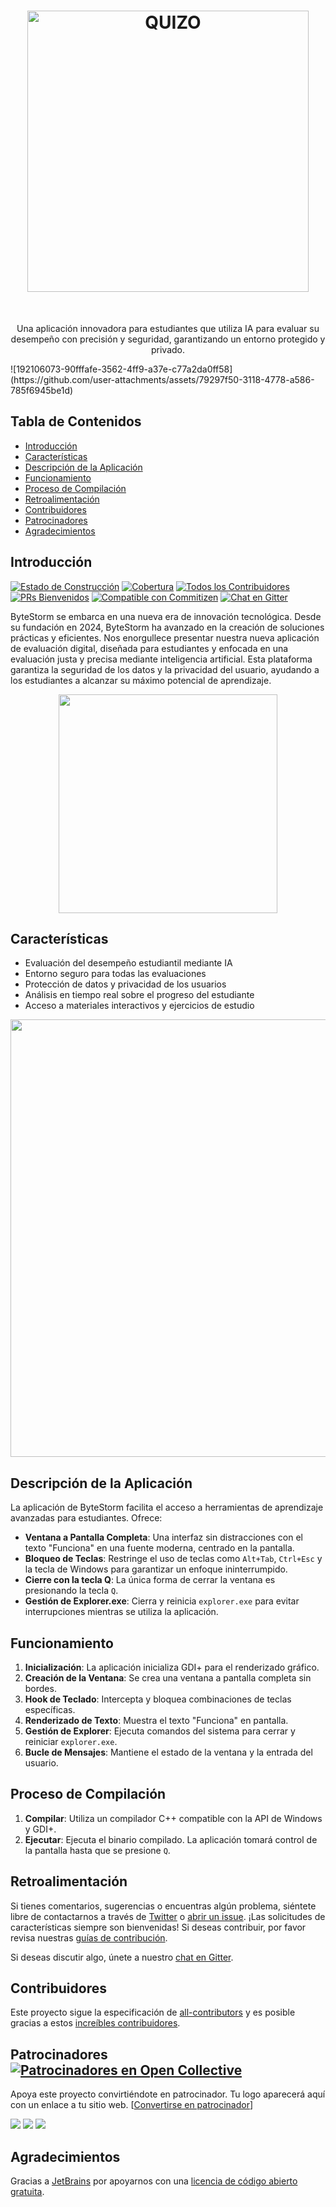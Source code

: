 <h1 align="center"> <img alt="QUIZO" title="QUIZO" src="https://github.com/user-attachments/assets/fdc6ec64-1d98-450f-b6eb-1f1b06fa5346" width="450"> </h1> <br>

<p align="center">
  Una aplicación innovadora para estudiantes que utiliza IA para evaluar su desempeño con precisión y seguridad, garantizando un entorno protegido y privado.
</p>
![192106073-90fffafe-3562-4ff9-a37e-c77a2da0ff58](https://github.com/user-attachments/assets/79297f50-3118-4778-a586-785f6945be1d)


<!-- START doctoc generated TOC please keep comment here to allow auto update -->
<!-- DON'T EDIT THIS SECTION, INSTEAD RE-RUN doctoc TO UPDATE -->
## Tabla de Contenidos

- [Introducción](#introducción)
- [Características](#características)
- [Descripción de la Aplicación](#descripción-de-la-aplicación)
- [Funcionamiento](#funcionamiento)
- [Proceso de Compilación](#proceso-de-compilación)
- [Retroalimentación](#retroalimentación)
- [Contribuidores](#contribuidores)
- [Patrocinadores](#patrocinadores-)
- [Agradecimientos](#agradecimientos)

<!-- END doctoc generated TOC please keep comment here to allow auto update -->

## Introducción

[![Estado de Construcción](https://img.shields.io/travis/byte-storm/byte-storm-app.svg?style=flat-square)](https://travis-ci.org/byte-storm/byte-storm-app)
[![Cobertura](https://img.shields.io/coveralls/github/byte-storm/byte-storm-app.svg?style=flat-square)](https://coveralls.io/github/byte-storm/byte-storm-app)
[![Todos los Contribuidores](https://img.shields.io/badge/all_contributors-73-orange.svg?style=flat-square)](./CONTRIBUTORS.md)
[![PRs Bienvenidos](https://img.shields.io/badge/PRs-bienvenidos-brightgreen.svg?style=flat-square)](http://makeapullrequest.com)
[![Compatible con Commitizen](https://img.shields.io/badge/commitizen-compatible-brightgreen.svg?style=flat-square)](http://commitizen.github.io/cz-cli/)
[![Chat en Gitter](https://img.shields.io/badge/chat-en_gitter-008080.svg?style=flat-square)](https://gitter.im/byte-storm)

ByteStorm se embarca en una nueva era de innovación tecnológica. Desde su fundación en 2024, ByteStorm ha avanzado en la creación de soluciones prácticas y eficientes. Nos enorgullece presentar nuestra nueva aplicación de evaluación digital, diseñada para estudiantes y enfocada en una evaluación justa y precisa mediante inteligencia artificial. Esta plataforma garantiza la seguridad de los datos y la privacidad del usuario, ayudando a los estudiantes a alcanzar su máximo potencial de aprendizaje.

<p align="center">
  <img src="http://i.imgur.com/HowF6aM.png" width=350>
</p>

## Características

* Evaluación del desempeño estudiantil mediante IA
* Entorno seguro para todas las evaluaciones
* Protección de datos y privacidad de los usuarios
* Análisis en tiempo real sobre el progreso del estudiante
* Acceso a materiales interactivos y ejercicios de estudio

<p align="center">
  <img src="http://i.imgur.com/IkSnFRL.png" width=700>
</p>

## Descripción de la Aplicación

La aplicación de ByteStorm facilita el acceso a herramientas de aprendizaje avanzadas para estudiantes. Ofrece:

- **Ventana a Pantalla Completa**: Una interfaz sin distracciones con el texto "Funciona" en una fuente moderna, centrado en la pantalla.
- **Bloqueo de Teclas**: Restringe el uso de teclas como `Alt+Tab`, `Ctrl+Esc` y la tecla de Windows para garantizar un enfoque ininterrumpido.
- **Cierre con la tecla Q**: La única forma de cerrar la ventana es presionando la tecla `Q`.
- **Gestión de Explorer.exe**: Cierra y reinicia `explorer.exe` para evitar interrupciones mientras se utiliza la aplicación.

## Funcionamiento

1. **Inicialización**: La aplicación inicializa GDI+ para el renderizado gráfico.
2. **Creación de la Ventana**: Se crea una ventana a pantalla completa sin bordes.
3. **Hook de Teclado**: Intercepta y bloquea combinaciones de teclas específicas.
4. **Renderizado de Texto**: Muestra el texto "Funciona" en pantalla.
5. **Gestión de Explorer**: Ejecuta comandos del sistema para cerrar y reiniciar `explorer.exe`.
6. **Bucle de Mensajes**: Mantiene el estado de la ventana y la entrada del usuario.

## Proceso de Compilación

1. **Compilar**: Utiliza un compilador C++ compatible con la API de Windows y GDI+.
2. **Ejecutar**: Ejecuta el binario compilado. La aplicación tomará control de la pantalla hasta que se presione `Q`.

## Retroalimentación

Si tienes comentarios, sugerencias o encuentras algún problema, siéntete libre de contactarnos a través de [Twitter](https://twitter.com/byte-storm) o [abrir un issue](https://github.com/byte-storm/byte-storm-app/issues/new). ¡Las solicitudes de características siempre son bienvenidas! Si deseas contribuir, por favor revisa nuestras [guías de contribución](./CONTRIBUTING.md).

Si deseas discutir algo, únete a nuestro [chat en Gitter](https://gitter.im/byte-storm).

## Contribuidores

Este proyecto sigue la especificación de [all-contributors](https://github.com/kentcdodds/all-contributors) y es posible gracias a estos [increíbles contribuidores](./CONTRIBUTORS.md).

## Patrocinadores [![Patrocinadores en Open Collective](https://opencollective.com/byte-storm/sponsors/badge.svg)](#patrocinadores)

Apoya este proyecto convirtiéndote en patrocinador. Tu logo aparecerá aquí con un enlace a tu sitio web. [[Convertirse en patrocinador](https://opencollective.com/byte-storm#sponsor)]

<a href="https://opencollective.com/byte-storm/sponsor/0/website" target="_blank"><img src="https://opencollective.com/byte-storm/sponsor/0/avatar.svg"></a>
<a href="https://opencollective.com/byte-storm/sponsor/1/website" target="_blank"><img src="https://opencollective.com/byte-storm/sponsor/1/avatar.svg"></a>
<a href="https://opencollective.com/byte-storm/sponsor/2/website" target="_blank"><img src="https://opencollective.com/byte-storm/sponsor/2/avatar.svg"></a>

## Agradecimientos

Gracias a [JetBrains](https://www.jetbrains.com) por apoyarnos con una [licencia de código abierto gratuita](https://www.jetbrains.com/buy/opensource).
